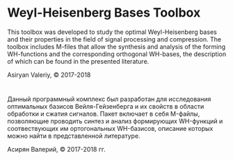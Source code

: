 # Weyl-Heisenberg Bases Toolbox

This toolbox was developed to study the optimal Weyl-Heisenberg bases and their properties in the field of signal processing and compression. The toolbox includes M-files that allow the synthesis and analysis of the forming WH-functions and the corresponding orthogonal WH-bases, the description of which can be found in the presented literature.

Asiryan Valeriy, © 2017-2018

#

Данный программный комплекс был разработан для исследования оптимальных базисов Вейля-Гейзенберга и их свойств в области 
обработки и сжатия сигналов. Пакет включает в себя M-файлы, позволяющие проводить синтез и анализ формирующих WH-функций 
и соотвествующих им ортогональных WH-базисов, описание которых можно найти в представленной литературе.

Асирян Валерий, © 2017-2018 гг.
